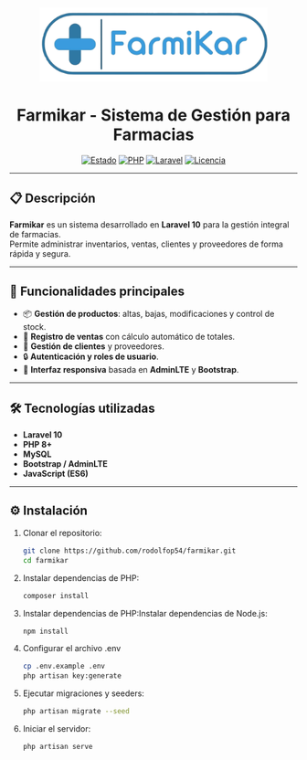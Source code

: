 <p align="center">
  <img src="https://github.com/rodolfop54/Farmikar/blob/main/public/images/farmikarlogo.png" width="400" alt="Laravel Logo">
</p>

<h1 align="center">Farmikar - Sistema de Gestión para Farmacias</h1>

<p align="center">
  <a href="#"><img src="https://img.shields.io/badge/Estado-En%20Desarrollo-blue" alt="Estado"></a>
  <a href="https://www.php.net/"><img src="https://img.shields.io/badge/PHP-^8.0-blue" alt="PHP"></a>
  <a href="https://laravel.com"><img src="https://img.shields.io/badge/Laravel-10.x-red" alt="Laravel"></a>
  <a href="https://opensource.org/licenses/MIT"><img src="https://img.shields.io/badge/Licencia-MIT-green" alt="Licencia"></a>
</p>

---

## 📋 Descripción

**Farmikar** es un sistema desarrollado en **Laravel 10** para la gestión integral de farmacias.  
Permite administrar inventarios, ventas, clientes y proveedores de forma rápida y segura.

---

## 🚀 Funcionalidades principales

- 📦 **Gestión de productos**: altas, bajas, modificaciones y control de stock.
- 🧾 **Registro de ventas** con cálculo automático de totales.
- 👥 **Gestión de clientes** y proveedores.
- 🔒 **Autenticación y roles de usuario**.
- 🎨 **Interfaz responsiva** basada en **AdminLTE** y **Bootstrap**.

---

## 🛠️ Tecnologías utilizadas

- **Laravel 10**
- **PHP 8+**
- **MySQL**
- **Bootstrap / AdminLTE**
- **JavaScript (ES6)**

---

## ⚙️ Instalación

1. Clonar el repositorio:
   ```bash
   git clone https://github.com/rodolfop54/farmikar.git
   cd farmikar

2. Instalar dependencias de PHP:
   ```bash
   composer install

3. Instalar dependencias de PHP:Instalar dependencias de Node.js:
    ```bash
   npm install

4. Configurar el archivo .env
    ```bash
    cp .env.example .env
    php artisan key:generate

5. Ejecutar migraciones y seeders:
    ```bash
    php artisan migrate --seed

6. Iniciar el servidor:
    ```bash
    php artisan serve
